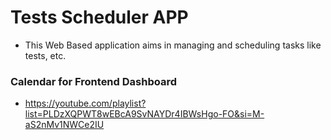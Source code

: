 # Tests Scheduler APP

- This Web Based application aims in managing and scheduling tasks like tests, etc.



### Calendar for Frontend Dashboard

- https://youtube.com/playlist?list=PLDzXQPWT8wEBcA9SvNAYDr4IBWsHgo-FO&si=M-aS2nMv1NWCe2IU